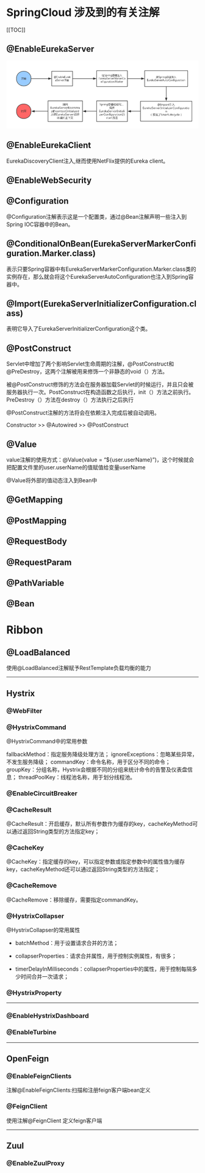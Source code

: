 # SpringCloud 涉及到的有关注解

[[TOC]]

## @EnableEurekaServer

![注解方式启动EurekaServer](../img/@EurekaServerServer.png "注解方式启动EurekaServer")

## @EnableEurekaClient

EurekaDiscoveryClient注入,继而使用NetFlix提供的Eureka client。


## @EnableWebSecurity

## @Configuration

@Configuration注解表示这是一个配置类，通过@Bean注解声明一些注入到Spring IOC容器中的Bean。

## @ConditionalOnBean(EurekaServerMarkerConfiguration.Marker.class)

表示只要Spring容器中有EurekaServerMarkerConfiguration.Marker.class类的实例存在，那么就会将这个EurekaServerAutoConfiguration也注入到Spring容器中。

## @Import(EurekaServerInitializerConfiguration.class)

表明它导入了EurekaServerInitializerConfiguration这个类。

## @PostConstruct
 
Servlet中增加了两个影响Servlet生命周期的注解，@PostConstruct和@PreDestroy，这两个注解被用来修饰一个非静态的void（）方法。

被@PostConstruct修饰的方法会在服务器加载Servlet的时候运行，并且只会被服务器执行一次。PostConstruct在构造函数之后执行，init（）方法之前执行。PreDestroy（）方法在destroy（）方法执行之后执行

@PostConstruct注解的方法将会在依赖注入完成后被自动调用。

Constructor >> @Autowired >> @PostConstruct

## @Value 

value注解的使用方式：@Value(value = “${user.userName}”)，这个时候就会把配置文件里的user.userName的值赋值给变量userName 

@Value将外部的值动态注入到Bean中

## @GetMapping

## @PostMapping

## @RequestBody

## @RequestParam

## @PathVariable

## @Bean

# Ribbon

## @LoadBalanced

使用@LoadBalanced注解赋予RestTemplate负载均衡的能力

---

## Hystrix

### @WebFilter

### @HystrixCommand

@HystrixCommand中的常用参数

fallbackMethod：指定服务降级处理方法；
ignoreExceptions：忽略某些异常，不发生服务降级；
commandKey：命令名称，用于区分不同的命令；
groupKey：分组名称，Hystrix会根据不同的分组来统计命令的告警及仪表盘信息；
threadPoolKey：线程池名称，用于划分线程池。

### @EnableCircuitBreaker

### @CacheResult

@CacheResult：开启缓存，默认所有参数作为缓存的key，cacheKeyMethod可以通过返回String类型的方法指定key；

### @CacheKey

@CacheKey：指定缓存的key，可以指定参数或指定参数中的属性值为缓存key，cacheKeyMethod还可以通过返回String类型的方法指定；

### @CacheRemove

@CacheRemove：移除缓存，需要指定commandKey。

### @HystrixCollapser

@HystrixCollapser的常用属性

- batchMethod：用于设置请求合并的方法；

- collapserProperties：请求合并属性，用于控制实例属性，有很多；

- timerDelayInMilliseconds：collapserProperties中的属性，用于控制每隔多少时间合并一次请求；

### @HystrixProperty

---

### @EnableHystrixDashboard

### @EnableTurbine

---

## OpenFeign

### @EnableFeignClients

注解@EnableFeignClients:扫描和注册feign客户端bean定义

### @FeignClient

使用注解@FeignClient 定义feign客户端

---

## Zuul

### @EnableZuulProxy









